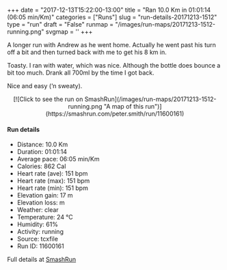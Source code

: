 +++
date = "2017-12-13T15:22:00-13:00"
title = "Ran 10.0 Km in 01:01:14 (06:05 min/Km)"
categories = ["Runs"]
slug = "run-details-20171213-1512"
type = "run"
draft = "False"
runmap = "/images/run-maps/20171213-1512-running.png"
svgmap = '<polyline points="0 54, 0 58, 5 55, 10 49, 17 46, 22 48, 26 45, 27 43, 31 43, 42 44, 46 45, 54 52, 61 54, 69 54, 76 53, 82 50, 89 51, 91 52, 94 52, 98 49, 100 46, 97 50, 92 52, 89 51, 82 50, 75 53, 66 55, 65 55, 63 55, 61 55, 53 52, 45 45, 44 44, 43 44, 32 43, 31 43, 26 43, 26 45, 22 47, 18 45, 14 46, 10 49, 5 53">'
+++

A longer run with Andrew as he went home. Actually he went past his turn off a bit and then turned back with me to get his 8 km in. 

Toasty. I ran with water, which was nice. Although the bottle does bounce a bit too much. Drank all 700ml by the time I got back. 

Nice and easy (‘n sweaty). 



<!--more-->

<center>
[![Click to see the run on SmashRun](/images/run-maps/20171213-1512-running.png "A map of this run")](https://smashrun.com/peter.smith/run/11600161)
</center>

#### Run details

* Distance: 10.0 Km
* Duration: 01:01:14
* Average pace: 06:05 min/Km
* Calories: 862 Cal
* Heart rate (ave): 151 bpm
* Heart rate (max): 151 bpm
* Heart rate (min): 151 bpm
* Elevation gain: 17 m
* Elevation loss:  m
* Weather: clear
* Temperature: 24 &deg;C
* Humidity: 61%
* Activity: running
* Source: tcxfile
* Run ID: 11600161

Full details at [SmashRun](https://smashrun.com/peter.smith/run/11600161)